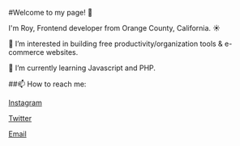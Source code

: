 #Welcome to my page! 👋

I'm Roy, Frontend developer from  Orange County, California. :sunny:	
 
👀 I’m interested in building free productivity/organization tools & e-commerce websites.
 
🌱 I’m currently learning Javascript and PHP.

##📫 How to reach me: 

<a href="https://www.instagram.com/royasaucedo/">Instagram</a>

<a href="https://www.twitter.com/royasaucedo/">Twitter</a>

<a href="mailto: roy@saucestudios.co">Email</a>



